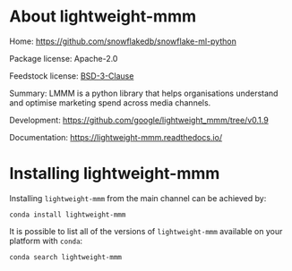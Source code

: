 About lightweight-mmm
================================

Home: https://github.com/snowflakedb/snowflake-ml-python

Package license: Apache-2.0

Feedstock license: [BSD-3-Clause](https://github.com/AnacondaRecipes/lightweight-mmm-feedstock/blob/main/LICENSE)

Summary: LMMM is a python library that helps organisations understand and optimise marketing spend across media channels.

Development: https://github.com/google/lightweight_mmm/tree/v0.1.9

Documentation: https://lightweight-mmm.readthedocs.io/

Installing lightweight-mmm
==================

Installing `lightweight-mmm` from the main channel can be achieved by:

```
conda install lightweight-mmm
```

It is possible to list all of the versions of `lightweight-mmm` available on your platform with `conda`:

```
conda search lightweight-mmm
```